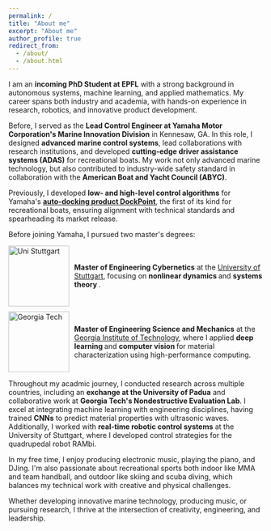 ```yaml
---
permalink: /
title: "About me"
excerpt: "About me"
author_profile: true
redirect_from: 
  - /about/
  - /about.html
---
```


<!--
<p>&#9888; <strong>Searching and applying for PhD positions in robotics and machine learning starting in fall 2023. If you know someone who knows someone, please <a href="mailto:m.schmitz096@outlook.com">send me a message</a>!</strong>&#9888; </p> 
-->

I am an **incoming PhD Student at EPFL** with a strong background in autonomous systems, machine learning, and applied mathematics. My career spans both industry and academia, with hands-on experience in research, robotics, and innovative product development.

Before, I served as the **Lead Control Engineer at Yamaha Motor Corporation's Marine Innovation Division** in Kennesaw, GA. In this role, I designed **advanced marine control systems**, lead collaborations with research institutions, and developed **cutting-edge driver assistance systems (ADAS)** for recreational boats. My work not only advanced marine technology, but also contributed to industry-wide safety standard in collaboration with the **American Boat and Yacht Council (ABYC)**.

Previously, I developed **low- and high-level control algorithms** for Yamaha's [**auto-docking product DockPoint**](https://vimeo.com/798535908/44e54a1bf0), the first of its kind for recreational boats, ensuring alignment with technical standards and spearheading its market release.

Before joining Yamaha, I pursued two master's degrees:
<div style="display: flex; align-items: center; gap: 10px; margin-bottom: 10px;">
  <img src="{{ '/images/logos/unistuttgart_logo_englisch_cmyk-01.png' | relative_url }}" alt="Uni Stuttgart" width="120">
  <div><strong>Master of Engineering Cybernetics</strong> at the <a href="https://www.uni-stuttgart.de/en/">University of Stuttgart</a>, focusing on <b> nonlinear dynamics </b> and <b> systems theory </b>.</div>
</div> 

<div style="display: flex; align-items: center; gap: 10px; margin-bottom: 10px;">
  <img src="{{ '/images/logos/GeorgiaTech_RGB.png' | relative_url }}" alt="Georgia Tech" width="120">
  <div><strong>Master of Engineering Science and Mechanics</strong> at the <a href="https://www.gatech.edu/">Georgia Institute of Technology</a>, where I applied <b> deep learning </b> and <b> computer vision </b> for material characterization using high-performance computing.</div>
</div>

Throughout my acadmic journey, I conducted research across multiple countries, including an **exchange at the University of Padua** and collaborative work at **Georgia Tech's Nondestructive Evaluation Lab**. I excel at integrating machine learning with engineering disciplines, having trained **CNNs** to predict material properties with ultrasonic waves. Additionally, I worked with **real-time robotic control systems** at the University of Stuttgart, where I developed control strategies for the quadrupedal robot RAMbi.

In my free time, I enjoy producing electronic music, playing the piano, and DJing. I'm also passionate about recreational sports both indoor like MMA and team handball, and outdoor like skiing and scuba diving, which balances my technical work with creative and physical challenges.

Whether developing innovative marine technology, producing music, or pursuing research, I thrive at the intersection of creativity, engineering, and leadership.

<!--
I am a German-American graduate student studying engineering cybernetics at the [University of Stuttgart](https://www.uni-stuttgart.de/en/)
and just graduated with a master's in engineering science and mechanics from the [Georgia Institute of Technology](https://www.gatech.edu/) in the spring of 2022.
-->


<!--
[^1]: Currently, the corresponding paper is under review. You can download the preprint on my publications page or [here](https://github.com/sjmxschm/sjmxschm.github.io/raw/master/files/Machine_Learning_Inv_Max_Schmitz_Paper_Preprint_online.pdf) thought. My corresponding thesis that gives more background information, but contains roughly the same, can be found [here](https://smartech.gatech.edu/bitstream/handle/1853/66518/SCHMITZ-THESIS-2022.pdf?sequence=1). 
-->